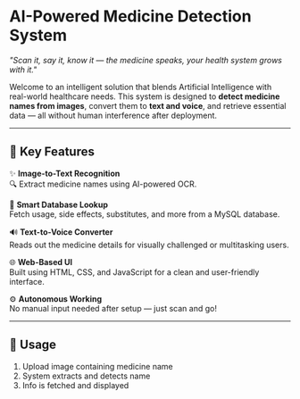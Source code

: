 # AI-Powered Medicine Detection System

*"Scan it, say it, know it — the medicine speaks, your health system grows with it."*

Welcome to an intelligent solution that blends Artificial Intelligence with real-world healthcare needs. This system is designed to **detect medicine names from images**, convert them to **text and voice**, and retrieve essential data — all without human interference after deployment.

---

## 🚀 Key Features

✨ **Image-to-Text Recognition**  
🔍 Extract medicine names using AI-powered OCR.

🧠 **Smart Database Lookup**  
Fetch usage, side effects, substitutes, and more from a MySQL database.

🔊 **Text-to-Voice Converter**  
Reads out the medicine details for visually challenged or multitasking users.

🌐 **Web-Based UI**  
Built using HTML, CSS, and JavaScript for a clean and user-friendly interface.

⚙️ **Autonomous Working**  
No manual input needed after setup — just scan and go!

---
## 🎯 Usage
1. Upload image containing medicine name
2. System extracts and detects name
3. Info is fetched and displayed
